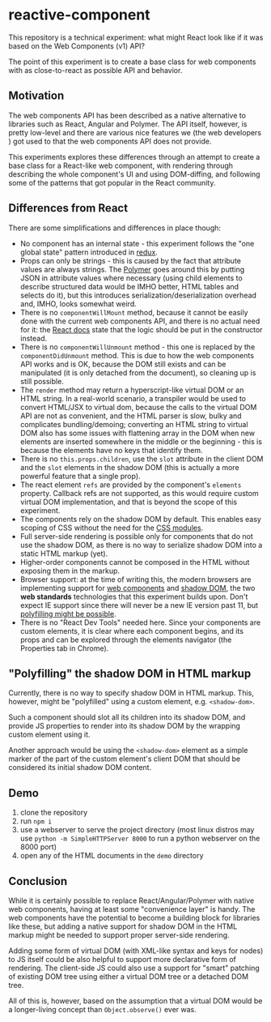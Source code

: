 # reactive-component

This repository is a technical experiment: what might React look like if it was
based on the Web Components (v1) API?

The point of this experiment is to create a base class for web components with
as close-to-react as possible API and behavior.

## Motivation

The web components API has been described as a native alternative to libraries
such as React, Angular and Polymer. The API itself, however, is pretty
low-level and there are various nice features we (the web developers ) got used
to that the web components API does not provide.

This experiments explores these differences through an attempt to create a
base class for a React-like web component, with rendering through describing
the whole component's UI and using DOM-diffing, and following some of the
patterns that got popular in the React community.

## Differences from React

There are some simplifications and differences in place though:

* No component has an internal state - this experiment follows the "one global
  state" pattern introduced in [redux](http://redux.js.org/).
* Props can only be strings - this is caused by the fact that attribute values
  are always strings. The [Polymer](https://www.polymer-project.org/) goes
  around this by putting JSON in attribute values where necessary (using child
  elements to describe structured data would be IMHO better, HTML tables and
  selects do it), but this introduces serialization/deserialization overhead
  and, IMHO, looks somewhat weird.
* There is no `componentWillMount` method, because it cannot be easily done
  with the current web components API, and there is no actual need for it: the
  [React docs](https://facebook.github.io/react/docs/react-component.html#componentwillmount)
  state that the logic should be put in the constructor instead.
* There is no `componentWillUnmount` method - this one is replaced by the
  `componentDidUnmount` method. This is due to how the web components API works
  and is OK, because the DOM still exists and can be manipulated (it is only
  detached from the document), so cleaning up is still possible.
* The `render` method may return a hyperscript-like virtual DOM or an HTML
  string. In a real-world scenario, a transpiler would be used to convert
  HTML/JSX to virtual dom, because the calls to the virtual DOM API are not as
  convenient, and the HTML parser is slow, bulky and complicates
  bundling/demoing; converting an HTML string to virtual DOM also has some
  issues with flattening array in the DOM when new elements are inserted
  somewhere in the middle or the beginning - this is because the elements have
  no keys that identify them.
* There is no `this.props.children`, use the `slot` attribute in the client DOM
  and the `slot` elements in the shadow DOM (this is actually a more powerful
  feature that a single prop).
* The react element `refs` are provided by the component's `elements` property.
  Callback refs are not supported, as this would require custom virtual DOM
  implementation, and that is beyond the scope of this experiment.
* The components rely on the shadow DOM by default. This enables easy scoping
  of CSS without the need for the
  [CSS modules](https://github.com/css-modules/css-modules).
* Full server-side rendering is possible only for components that do not use
  the shadow DOM, as there is no way to serialize shadow DOM into a static HTML
  markup (yet).
* Higher-order components cannot be composed in the HTML without exposing them
  in the markup.
* Browser support: at the time of writing this, the modern browsers are
  implementing support for
  [web components](http://caniuse.com/#feat=custom-elementsv1) and
  [shadow DOM](http://caniuse.com/#feat=shadowdomv1), the two **web standards**
  technologies that this experiment builds upon. Don't expect IE support since
  there will never be a new IE version past 11, but
  [polyfilling might be possible](https://www.webcomponents.org/polyfills/).
* There is no "React Dev Tools" needed here. Since your components are custom
  elements, it is clear where each component begins, and its props and can be
  explored through the elements navigator (the Properties tab in Chrome).

## "Polyfilling" the shadow DOM in HTML markup

Currently, there is no way to specify shadow DOM in HTML markup. This, however,
might be "polyfilled" using a custom element, e.g. `<shadow-dom>`.

Such a component should slot all its children into its shadow DOM, and provide
JS properties to render into its shadow DOM by the wrapping custom element
using it.

Another approach would be using the `<shadow-dom>` element as a simple marker
of the part of the custom element's client DOM that should be considered its
initial shadow DOM content.

## Demo

1. clone the repository
2. run `npm i`
3. use a webserver to serve the project directory (most linux distros may use
   `python -m SimpleHTTPServer 8000` to run a python webserver on the 8000
   port)
4. open any of the HTML documents in the `demo` directory

## Conclusion

While it is certainly possible to replace React/Angular/Polymer with native web
components, having at least some "convenience layer" is handy. The web
components have the potential to become a building block for libraries like
these, but adding a native support for shadow DOM in the HTML markup might be
needed to support proper server-side rendering.

Adding some form of virtual DOM (with XML-like syntax and keys for nodes) to JS
itself could be also helpful to support more declarative form of rendering. The
client-side JS could also use a support for "smart" patching of existing DOM
tree using either a virtual DOM tree or a detached DOM tree.

All of this is, however, based on the assumption that a virtual DOM would be a
longer-living concept than `Object.observe()` ever was.
